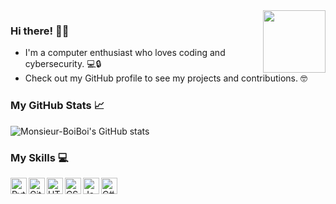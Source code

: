 <img align="right" src="https://upload.wikimedia.org/wikipedia/commons/c/c3/Flag_of_France.svg" width="100" height="100">

### Hi there! 🙋‍♂️ 
- I'm a computer enthusiast who loves coding and cybersecurity. 💻🔒 
- Check out my GitHub profile to see my projects and contributions. 🤓

### My GitHub Stats 📈
![Monsieur-BoiBoi's GitHub stats](https://github-readme-stats.vercel.app/api?username=Monsieur-BoiBoi&show_icons=true&theme=radical)

### My Skills 💻
<img align="left" alt="Python" width="26px" src="https://upload.wikimedia.org/wikipedia/commons/c/c3/Python-logo-notext.svg" />
<img align="left" alt="GitHub" width="26px" src="https://upload.wikimedia.org/wikipedia/commons/9/91/Octicons-mark-github.svg" />
<img align="left" alt="HTML5" width="26px" src="https://upload.wikimedia.org/wikipedia/commons/6/61/HTML5_logo_and_wordmark.svg" />
<img align="left" alt="CSS3" width="26px" src="https://upload.wikimedia.org/wikipedia/commons/d/d5/CSS3_logo_and_wordmark.svg" />
<img align="left" alt="JavaScript" width="26px" src="https://upload.wikimedia.org/wikipedia/commons/9/99/Unofficial_JavaScript_logo_2.svg" />
<img align="left" alt="C#" width="26px" src="https://upload.wikimedia.org/wikipedia/commons/0/0d/C_Sharp_wordmark.svg" />

